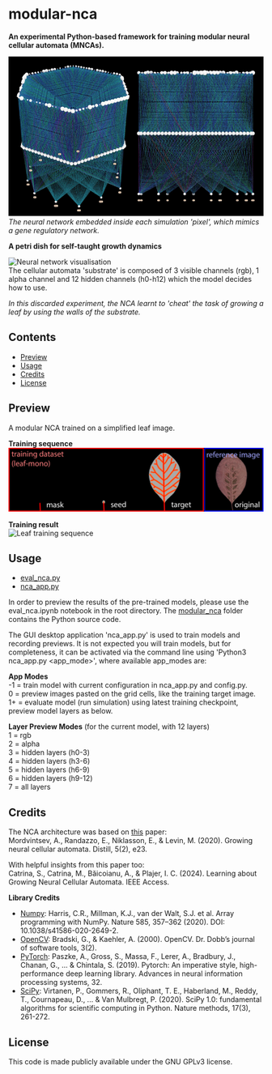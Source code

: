 # modular-nca
**An experimental Python-based framework for training modular neural cellular automata (MNCAs).**

 ![Neural network visualisation](https://github.com/paveworkshop/modular-nca/blob/main/previews/neural-network.png)  
_The neural network embedded inside each simulation 'pixel', which mimics a gene regulatory network._
 
**A petri dish for self-taught growth dynamics**  

![Neural network visualisation](https://github.com/paveworkshop/modular-nca/blob/main/previews/hex-leaf-mono-7-0-64-16-9241-3826-1721073373.gif)  
The cellular automata 'substrate' is composed of 3 visible channels (rgb), 1 alpha channel and 12 hidden channels (h0-h12) which the model decides how to use.  

_In this discarded experiment, the NCA learnt to 'cheat' the task of growing a leaf by using the walls of the substrate._

## Contents
- [Preview](#Preview)
- [Usage](#Usage)
- [Credits](#Credits)
- [License](#License)

## Preview
A modular NCA trained on a simplified leaf image.  

**Training sequence**  
 ![Leaf training result](https://github.com/paveworkshop/modular-nca/blob/main/training_datasets/leaf-mono-thumbnail.png)
 
**Training result**  
![Leaf training sequence](https://github.com/paveworkshop/modular-nca/blob/main/previews/hex-leaf-mono-1-0-96-16-9241-1248-1721141463.gif) 

## Usage
- [eval_nca.py](eval_nca.ipynb)
- [nca_app.py](nca_app.py)

In order to preview the results of the pre-trained models, please use the eval_nca.ipynb notebook in the root directory.
The [modular_nca](modular_nca) folder contains the Python source code.

The GUI desktop application 'nca_app.py' is used to train models and recording previews. It is not expected you will train models, but for completeness, it can be activated via the command line using 'Python3 nca_app.py <app_mode>', where available app_modes are:

**App Modes**  
-1 = train model with current configuration in nca_app.py and config.py.  
0 = preview images pasted on the grid cells, like the training target image.  
1+ = evaluate model (run simulation) using latest training checkpoint, preview model layers as below.  

**Layer Preview Modes** (for the current model, with 12 layers)   
1 = rgb  
2 = alpha  
3 = hidden layers (h0-3)  
4 = hidden layers (h3-6)  
5 = hidden layers (h6-9)  
6 = hidden layers (h9-12)  
7 = all layers  

## Credits
The NCA architecture was based on [this](https://distill.pub/2020/growing-ca/) paper:  
Mordvintsev, A., Randazzo, E., Niklasson, E., & Levin, M. (2020). Growing neural cellular automata. Distill, 5(2), e23. 

With helpful insights from this paper too:  
Catrina, S., Catrina, M., Băicoianu, A., & Plajer, I. C. (2024). Learning about Growing Neural Cellular Automata. IEEE Access.

**Library Credits**
- [Numpy](https://numpy.org/): Harris, C.R., Millman, K.J., van der Walt, S.J. et al. Array programming with NumPy. Nature 585, 357–362 (2020). DOI: 10.1038/s41586-020-2649-2.
- [OpenCV](https://opencv.org/): Bradski, G., & Kaehler, A. (2000). OpenCV. Dr. Dobb’s journal of software tools, 3(2).
- [PyTorch](https://pytorch.org/): Paszke, A., Gross, S., Massa, F., Lerer, A., Bradbury, J., Chanan, G., ... & Chintala, S. (2019). Pytorch: An imperative style, high-performance deep learning library. Advances in neural information processing systems, 32.
- [SciPy](https://scipy.org/): Virtanen, P., Gommers, R., Oliphant, T. E., Haberland, M., Reddy, T., Cournapeau, D., ... & Van Mulbregt, P. (2020). SciPy 1.0: fundamental algorithms for scientific computing in Python. Nature methods, 17(3), 261-272.
## License
This code is made publicly available under the GNU GPLv3 license.
